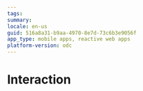 ```yaml
---
tags: 
summary: 
locale: en-us
guid: 516a8a31-b9aa-4970-8e7d-73c6b3e9056f
app_type: mobile apps, reactive web apps
platform-version: odc
---
```


# Interaction